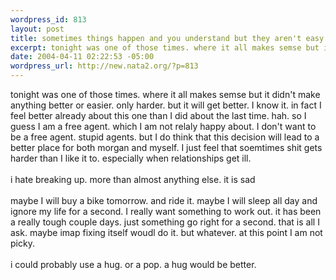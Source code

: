 ```yaml
--- 
wordpress_id: 813
layout: post
title: sometimes things happen and you understand but they aren't easy
excerpt: tonight was one of those times. where it all makes semse but it didn't make anything better or easier. only harder. but it will get better. I know it. in fact I feel better already about this one than I did about the last time. hah. so I guess I am a free agent. which I am not relaly happy about. I don't want to be a free agent. stupid agents. but I do think that this decision will lead to a be...
date: 2004-04-11 02:22:53 -05:00
wordpress_url: http://new.nata2.org/?p=813
---
```

tonight was one of those times. where it all makes semse but it didn't make anything better or easier. only harder. but it will get better. I know it. in fact I feel better already about this one than I did about the last time. hah. so I guess I am a free agent. which I am not relaly happy about. I don't want to be a free agent. stupid agents. but I do think that this decision will lead to a better place for both morgan and myself. I just feel that soemtimes shit gets harder than I like it to. especially when relationships get ill. <Br><br/>i hate breaking up. more than almost anything else. it is sad<br/><br/>maybe I will buy a bike tomorrow. and ride it. maybe I will sleep all day and ignore my life for a second. I really want something to work out. it has been a really tough couple days. just something go right for a second. that is all I ask. maybe imap fixing itself woudl do it. but whatever. at this point I am not picky. <br/><br/>i could probably use a hug. or a pop. a hug would be better. 
